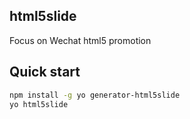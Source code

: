 html5slide
----------

Focus on Wechat html5 promotion

## Quick start

```bash
npm install -g yo generator-html5slide
yo html5slide
```

